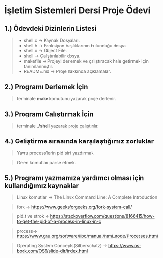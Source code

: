 # İşletim Sistemleri Dersi Proje Ödevi


## 1.) Ödevdeki Dizinlerin Listesi

>- shell.c -> Kaynak Dosyaları.
>- shell.h -> Fonksiyon başlıklarının bulunduğu dosya.
>- shell.o -> Object File.
>- shell -> Çalıştırılabilir dosya.
>- makefile -> Projeyi derlemek ve çalıştıracak hale getirmek için tanımlanmıştır.
>- README.md -> Proje hakkında açıklamalar.

## 2.) Programı Derlemek İçin
> terminale **make** komutunu yazarak proje derlenir.   
## 3.) Programı Çalıştırmak İçin
> terminale **./shell**  yazarak proje çalıştırılır.
## 4.) Geliştirme sırasında karşılaştığımız zorluklar
> Yavru process'lerin pid'sini yazdırmak.

> Gelen komutları parse etmek.

> 
## 5.) Programı yazmamıza yardımcı olması için kullandığımız kaynaklar 
>Linux komutları -> The Linux Command Line: A Complete Introduction

>fork -> https://www.geeksforgeeks.org/fork-system-call/

>pid_t ve strok -> https://stackoverflow.com/questions/8166415/how-to-get-the-pid-of-a-process-in-linux-in-c 

>process-> https://www.gnu.org/software/libc/manual/html_node/Processes.html

>Operating System Concepts(Silberschatz) -> https://www.os-book.com/OS9/slide-dir/index.html
